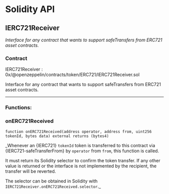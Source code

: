 # Solidity API

## IERC721Receiver

_Interface for any contract that wants to support safeTransfers
from ERC721 asset contracts._

### Contract
IERC721Receiver : 0x/@openzeppelin/contracts/token/ERC721/IERC721Receiver.sol

Interface for any contract that wants to support safeTransfers
from ERC721 asset contracts.

 --- 
### Functions:
### onERC721Received

```solidity
function onERC721Received(address operator, address from, uint256 tokenId, bytes data) external returns (bytes4)
```

_Whenever an {IERC721} `tokenId` token is transferred to this contract via {IERC721-safeTransferFrom}
by `operator` from `from`, this function is called.

It must return its Solidity selector to confirm the token transfer.
If any other value is returned or the interface is not implemented by the recipient, the transfer will be reverted.

The selector can be obtained in Solidity with `IERC721Receiver.onERC721Received.selector`._

